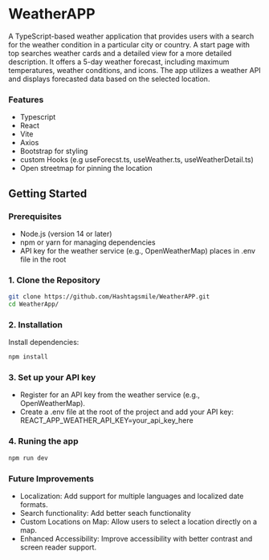 # WeatherAPP
A TypeScript-based weather application that provides users with a search for the weather condition in a particular city or country. 
A start page with top searches weather cards and a detailed view for a more detailed description. It offers a 5-day weather forecast, including maximum temperatures, weather conditions, and icons. 
The app utilizes a weather API and displays forecasted data based on the selected location.

### Features
- Typescript
- React
- Vite
- Axios
- Bootstrap for styling
- custom Hooks (e.g useForecst.ts, useWeather.ts, useWeatherDetail.ts)
- Open streetmap for pinning the location


## Getting Started

### Prerequisites
- Node.js (version 14 or later)
- npm or yarn for managing dependencies
- API key for the weather service (e.g., OpenWeatherMap) places in .env file in the root

### 1. Clone the Repository

```bash
git clone https://github.com/Hashtagsmile/WeatherAPP.git
cd WeatherApp/
```

### 2. Installation

Install dependencies:
```bash
npm install
```

### 3. Set up your API key
- Register for an API key from the weather service (e.g., OpenWeatherMap).
- Create a .env file at the root of the project and add your API key: REACT_APP_WEATHER_API_KEY=your_api_key_here

### 4. Runing the app
```bash
npm run dev
```

### Future Improvements
- Localization: Add support for multiple languages and localized date formats.
- Search functionality: Add better seach functionality
- Custom Locations on Map: Allow users to select a location directly on a map.
- Enhanced Accessibility: Improve accessibility with better contrast and screen reader support.